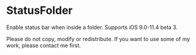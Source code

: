 # StatusFolder
Enable status bar when inside a folder.
Supports iOS 9.0-11.4 beta 3.

Please do not copy, modify or redistribute. If you want to use some of my work, please contact me first.